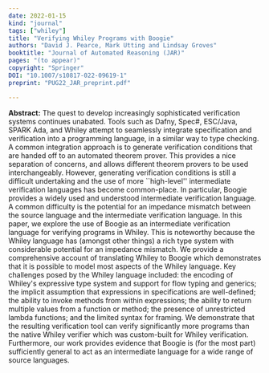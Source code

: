```yaml
---
date: 2022-01-15
kind: "journal"
tags: ["whiley"]
title: "Verifying Whiley Programs with Boogie"
authors: "David J. Pearce, Mark Utting and Lindsay Groves"
booktitle: "Journal of Automated Reasoning (JAR)"
pages: "(to appear)"
copyright: "Springer"
DOI: "10.1007/s10817-022-09619-1"
preprint: "PUG22_JAR_preprint.pdf"

---
```


**Abstract:**   The quest to develop increasingly sophisticated verification systems continues unabated.  Tools such as Dafny, Spec#, ESC/Java, SPARK Ada, and Whiley attempt to seamlessly integrate specification and verification into a programming language, in a similar way to type checking.  A common integration approach is to generate verification conditions that are handed off to an automated theorem prover.  This provides a nice separation of concerns, and allows different theorem provers to be used interchangeably.  However, generating verification conditions is still a difficult undertaking and the use of more ``high-level'' intermediate verification languages has become common-place.  In particular, Boogie provides a widely used and understood intermediate verification language.  A common difficulty is the potential for an impedance mismatch between the source language and the intermediate verification language.  In this paper, we explore the use of Boogie as an intermediate verification language for verifying programs in Whiley.  This is noteworthy because the Whiley language has (amongst other things) a rich type system with considerable potential for an impedance mismatch.  We provide a comprehensive account of translating Whiley to Boogie which demonstrates that it is possible to model most aspects of the Whiley language.  Key challenges posed by the Whiley language included: the encoding of Whiley's expressive type system and support for flow typing and generics; the implicit assumption that expressions in specifications are well-defined; the ability to invoke methods from within expressions; the ability to return multiple values from a function or method; the presence of unrestricted lambda functions; and the limited syntax for framing.  We demonstrate that the resulting verification tool can verify significantly more programs than the native Whiley verifier which was custom-built for Whiley verification.  Furthermore, our work provides evidence that Boogie is (for the most part) sufficiently general to act as an intermediate language for a wide range of source languages.
